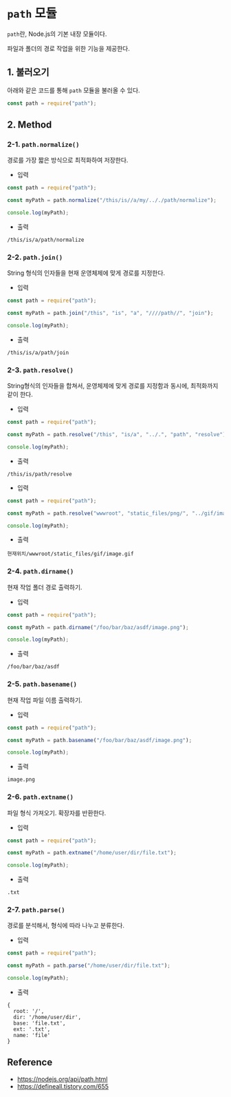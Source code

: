 # `path` 모듈

`path`란, Node.js의 기본 내장 모듈이다.

파일과 폴더의 경로 작업을 위한 기능을 제공한다.

## 1. 불러오기

아래와 같은 코드를 통해 `path` 모듈을 불러올 수 있다.

```javascript
const path = require("path");
```

## 2. Method

### 2-1. `path.normalize()`

경로를 가장 짧은 방식으로 최적화하여 저장한다.

- 입력

```javascript
const path = require("path");

const myPath = path.normalize("/this/is//a/my/.././path/normalize");

console.log(myPath);
```

- 출력

```text
/this/is/a/path/normalize
```

### 2-2. `path.join()`

String 형식의 인자들을 현재 운영체제에 맞게 경로를 지정한다.

- 입력

```javascript
const path = require("path");

const myPath = path.join("/this", "is", "a", "////path//", "join");

console.log(myPath);
```

- 출력

```text
/this/is/a/path/join
```

### 2-3. `path.resolve()`

String형식의 인자들을 합쳐서, 운영체제에 맞게 경로를 지정함과 동시에, 최적화까지 같이 한다.

- 입력

```javascript
const path = require("path");

const myPath = path.resolve("/this", "is/a", "../.", "path", "resolve");

console.log(myPath);
```

- 출력

```text
/this/is/path/resolve
```

- 입력

```javascript
const path = require("path");

const myPath = path.resolve("wwwroot", "static_files/png/", "../gif/image.gif");

console.log(myPath);
```

- 출력

```text
현재위치/wwwroot/static_files/gif/image.gif
```

### 2-4. `path.dirname()`

현재 작업 폴더 경로 출력하기.

- 입력

```javascript
const path = require("path");

const myPath = path.dirname("/foo/bar/baz/asdf/image.png");

console.log(myPath);
```

- 출력

```text
/foo/bar/baz/asdf
```

### 2-5. `path.basename()`

현재 작업 파일 이름 출력하기.

- 입력

```javascript
const path = require("path");

const myPath = path.basename("/foo/bar/baz/asdf/image.png");

console.log(myPath);
```

- 출력

```text
image.png
```

### 2-6. `path.extname()`

파일 형식 가져오기. 확장자를 반환한다.

- 입력

```javascript
const path = require("path");

const myPath = path.extname("/home/user/dir/file.txt");

console.log(myPath);
```

- 출력

```text
.txt
```

### 2-7. `path.parse()`

경로를 분석해서, 형식에 따라 나누고 분류한다.

- 입력

```javascript
const path = require("path");

const myPath = path.parse("/home/user/dir/file.txt");

console.log(myPath);
```

- 출력

```text
{
  root: '/',
  dir: '/home/user/dir',
  base: 'file.txt',
  ext: '.txt',
  name: 'file'
}
```

## Reference

- <https://nodejs.org/api/path.html>
- <https://defineall.tistory.com/655>
